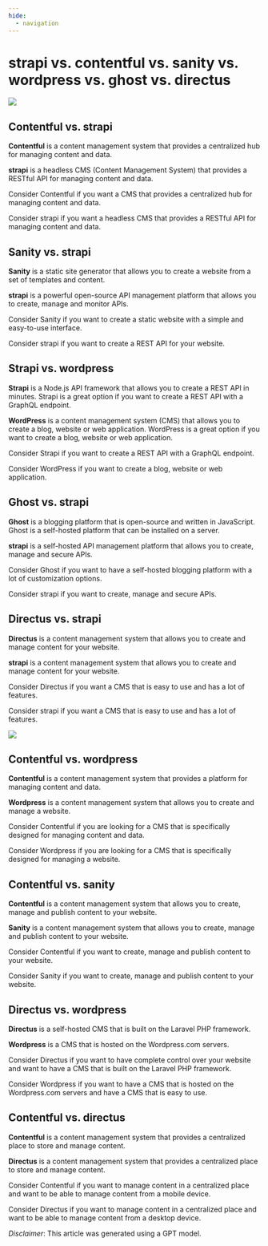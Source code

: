 ```yaml
---
hide:
  - navigation
---
```


# strapi vs. contentful vs. sanity vs. wordpress vs. ghost vs. directus

![](../assets/strapi-vs-contentful-vs-sanity/strapi-vs-graphic.png)

## Contentful vs. strapi


**Contentful** is a content management system that provides a centralized hub for managing content and data.

**strapi** is a headless CMS (Content Management System) that provides a RESTful API for managing content and data.

Consider Contentful if you want a CMS that provides a centralized hub for managing content and data.

Consider strapi if you want a headless CMS that provides a RESTful API for managing content and data.


## Sanity vs. strapi


**Sanity** is a static site generator that allows you to create a website from a set of templates and content.

**strapi** is a powerful open-source API management platform that allows you to create, manage and monitor APIs.

Consider Sanity if you want to create a static website with a simple and easy-to-use interface.

Consider strapi if you want to create a REST API for your website.


## Strapi vs. wordpress


**Strapi** is a Node.js API framework that allows you to create a REST API in minutes. Strapi is a great option if you want to create a REST API with a GraphQL endpoint.

**WordPress** is a content management system (CMS) that allows you to create a blog, website or web application. WordPress is a great option if you want to create a blog, website or web application.

Consider Strapi if you want to create a REST API with a GraphQL endpoint.

Consider WordPress if you want to create a blog, website or web application.


## Ghost vs. strapi


**Ghost** is a blogging platform that is open-source and written in JavaScript. Ghost is a self-hosted platform that can be installed on a server.

**strapi** is a self-hosted API management platform that allows you to create, manage and secure APIs.

Consider Ghost if you want to have a self-hosted blogging platform with a lot of customization options.

Consider strapi if you want to create, manage and secure APIs.


## Directus vs. strapi


**Directus** is a content management system that allows you to create and manage content for your website. 

**strapi** is a content management system that allows you to create and manage content for your website.

Consider Directus if you want a CMS that is easy to use and has a lot of features.

Consider strapi if you want a CMS that is easy to use and has a lot of features.

![](../assets/strapi-vs-contentful-vs-sanity/strapi-vs-contentful-vs-sanity-vs-wordpress-vs-ghost-vs-directus.png)

## Contentful vs. wordpress


**Contentful** is a content management system that provides a platform for managing content and data. 

**Wordpress** is a content management system that allows you to create and manage a website.

Consider Contentful if you are looking for a CMS that is specifically designed for managing content and data.

Consider Wordpress if you are looking for a CMS that is specifically designed for managing a website.


## Contentful vs. sanity


**Contentful** is a content management system that allows you to create, manage and publish content to your website.

**Sanity** is a content management system that allows you to create, manage and publish content to your website.

Consider Contentful if you want to create, manage and publish content to your website.

Consider Sanity if you want to create, manage and publish content to your website.


## Directus vs. wordpress


**Directus** is a self-hosted CMS that is built on the Laravel PHP framework. 

**Wordpress** is a CMS that is hosted on the Wordpress.com servers.

Consider Directus if you want to have complete control over your website and want to have a CMS that is built on the Laravel PHP framework.

Consider Wordpress if you want to have a CMS that is hosted on the Wordpress.com servers and have a CMS that is easy to use.


## Contentful vs. directus


**Contentful** is a content management system that provides a centralized place to store and manage content. 

**Directus** is a content management system that provides a centralized place to store and manage content.

Consider Contentful if you want to manage content in a centralized place and want to be able to manage content from a mobile device.

Consider Directus if you want to manage content in a centralized place and want to be able to manage content from a desktop device.







*Disclaimer*: This article was generated using a GPT model.
